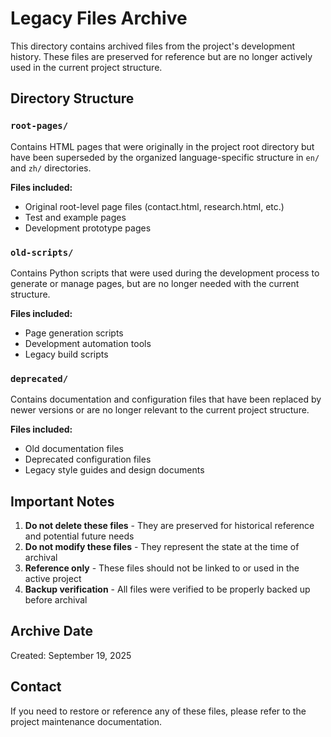 # Legacy Files Archive

This directory contains archived files from the project's development history. These files are preserved for reference but are no longer actively used in the current project structure.

## Directory Structure

### `root-pages/`
Contains HTML pages that were originally in the project root directory but have been superseded by the organized language-specific structure in `en/` and `zh/` directories.

**Files included:**
- Original root-level page files (contact.html, research.html, etc.)
- Test and example pages
- Development prototype pages

### `old-scripts/`
Contains Python scripts that were used during the development process to generate or manage pages, but are no longer needed with the current structure.

**Files included:**
- Page generation scripts
- Development automation tools
- Legacy build scripts

### `deprecated/`
Contains documentation and configuration files that have been replaced by newer versions or are no longer relevant to the current project structure.

**Files included:**
- Old documentation files
- Deprecated configuration files
- Legacy style guides and design documents

## Important Notes

1. **Do not delete these files** - They are preserved for historical reference and potential future needs
2. **Do not modify these files** - They represent the state at the time of archival
3. **Reference only** - These files should not be linked to or used in the active project
4. **Backup verification** - All files were verified to be properly backed up before archival

## Archive Date
Created: September 19, 2025

## Contact
If you need to restore or reference any of these files, please refer to the project maintenance documentation.